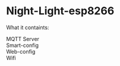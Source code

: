# Night-Light-esp8266
What it containts:<br>

MQTT Server<br>
Smart-config<br>
Web-config<br>
Wifi<br>
 
